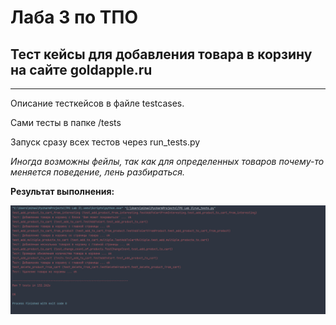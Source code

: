 # Лаба 3 по ТПО

## Тест кейсы для добавления товара в корзину на сайте goldapple.ru

---

Описание тесткейсов в файле testcases.

Сами тесты в папке /tests

Запуск сразу всех тестов через run_tests.py

_Иногда возможны фейлы, так как для определенных товаров почему-то меняется поведение, лень разбираться._

**Результат выполнения:**

![](https://github.com/Jim-jimjim/TPO_Lab_3/blob/18179f8da2c08a3ee9039a26d773536da15e598b/img.png)
